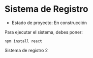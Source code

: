 <h1> Sistema de Registro</h1>

- Estado de proyecto: En construcción

Para ejecutar el sistema, debes poner:

```npm install react```

Sistema de registro 2
